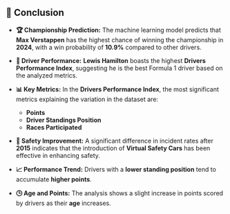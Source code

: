 ## 📝 Conclusion

- **🏆 Championship Prediction:** The machine learning model predicts that **Max Verstappen** has the highest chance of winning the championship in **2024**, with a win probability of **10.9%** compared to other drivers.

- **🌟 Driver Performance:** **Lewis Hamilton** boasts the highest **Drivers Performance Index**, suggesting he is the best Formula 1 driver based on the analyzed metrics.

- **📊 Key Metrics:** In the **Drivers Performance Index**, the most significant metrics explaining the variation in the dataset are:
  - **Points**
  - **Driver Standings Position**
  - **Races Participated**

- **🚦 Safety Improvement:** A significant difference in incident rates after **2015** indicates that the introduction of **Virtual Safety Cars** has been effective in enhancing safety.

- **📈 Performance Trend:** Drivers with a **lower standing position** tend to accumulate **higher points**.

- **🕒 Age and Points:** The analysis shows a slight increase in points scored by drivers as their **age** increases.
